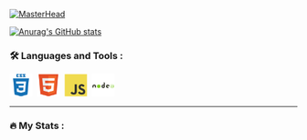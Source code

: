 [![MasterHead](https://www.creativefabrica.com/wp-content/uploads/2021/02/12/Amazing-natural-scenery-at-night-Graphics-8558140-1-1-580x387.jpg)](https://github.com/deyvid1207)

[![Anurag's GitHub stats](https://github-readme-stats.vercel.app/api?username=deyvid1207)](https://github.com/anuraghazra/github-readme-stats)
### :hammer_and_wrench: Languages and Tools :


  <img src="https://github.com/devicons/devicon/blob/master/icons/css3/css3-plain-wordmark.svg"  title="CSS3" alt="CSS" width="40" height="40"/>&nbsp;
  <img src="https://github.com/devicons/devicon/blob/master/icons/html5/html5-original.svg" title="HTML5" alt="HTML" width="40" height="40"/>&nbsp;
  <img src="https://github.com/devicons/devicon/blob/master/icons/javascript/javascript-original.svg" title="JavaScript" alt="JavaScript" width="40" height="40"/>&nbsp;
  <img src="https://github.com/devicons/devicon/blob/master/icons/nodejs/nodejs-original-wordmark.svg" title="NodeJS" alt="NodeJS" width="40" height="40"/>&nbsp;

---

### :fire: My Stats :
